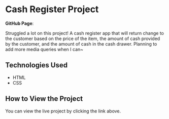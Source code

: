 # Cash Register Project

**GitHub Page**: 

Struggled a lot on this project! A cash register app that will return change to the customer based on the price of the item, the amount of cash provided by the customer, and the amount of cash in the cash drawer. Planning to add more media queries when I can~

## Technologies Used
- HTML
- CSS

## How to View the Project
You can view the live project by clicking the link above.
